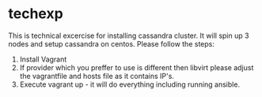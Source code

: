 # techexp
This is technical excercise for installing cassandra cluster.
It will spin up 3 nodes and setup cassandra on centos.
Please follow the steps:
1. Install Vagrant
2. If provider which you preffer to use is different then libvirt please adjust the vagrantfile and hosts file as it contains IP's.
3. Execute vagrant up - it will do everything including running ansible.
